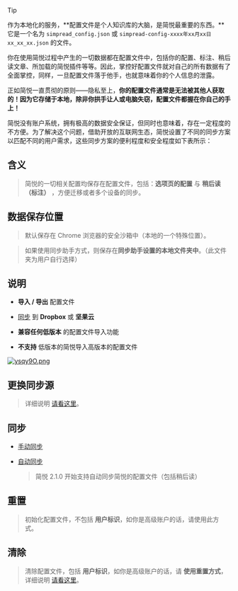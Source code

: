
> [!TIP]
> 作为本地化的服务，**配置文件是个人知识库的大脑，是简悦最重要的东西。**它是一个名为 `simpread_config.json` 或 `simpread-config-xxxx年xx月xx日 xx_xx_xx.json` 的文件。
> 
> 你在使用简悦过程中产生的一切数据都在配置文件中，包括你的配置、标注、稍后读文章、所加载的简悦插件等等。因此，掌控好配置文件就对自己的所有数据有了全面掌控，同样，一旦配置文件落于他手，也就意味着你的个人信息的泄露。
> 
> 正如简悦一直贯彻的原则——隐私至上，**你的配置文件通常是无法被其他人获取的！因为它存储于本地，除非你拱手让人或电脑失窃，配置文件都握在你自己的手上！**
> 
> 简悦没有账户系统，拥有极高的数据安全保证，但同时也意味着，存在一定程度的不方便。为了解决这个问题，借助开放的互联网生态，简悦设置了不同的同步方案以匹配不同的用户需求，这些同步方案的便利程度和安全程度如下表所示：

含义
--

> 简悦的一切相关配置均保存在配置文件，包括：**选项页的配置** 与 **稍后读（标注）** ，方便迁移或者多个设备的同步。


数据保存位置
--

> 默认保存在 Chrome 浏览器的安全沙箱中（本地的一个特殊位置）。

> 如果使用同步助手方式，则保存在**同步助手设置的本地文件夹中**。（此文件夹为用户自行选择）

说明
--

- **导入 / 导出** 配置文件

- [同步](同步) 到 **Dropbox** 或 **坚果云**

- **兼容任何低版本** 的配置文件导入功能

- **不支持** 低版本的简悦导入高版本的配置文件

[![ysqy9O.png](https://s3.ax1x.com/2021/02/14/ysqy9O.png)](https://imgchr.com/i/ysqy9O)


更换同步源
--

>详细说明 [请看这里](手动同步?id=更换保存源)。

同步
--

- [手动同步](手动同步)

- [自动同步](自动同步) 

  > 简悦 2.1.0 开始支持自动同步简悦的配置文件（包括稍后读）

重置
--

> 初始化配置文件，不包括 **用户标识**，如你是高级账户的话，请使用此方式。

清除
--

> 清除配置文件，包括 **用户标识**，如你是高级账户的话，请 **使用重置方式**，详细说明 [请看这里](清除)。